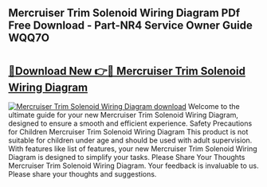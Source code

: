 ## Mercruiser Trim Solenoid Wiring Diagram PDf Free Download - Part-NR4 Service Owner Guide WQQ7O

# <h2><a href="http://dfnyv1w.blite.top/?on=Mercruiser+Trim+Solenoid+Wiring+Diagram">🔗Download New 👉🔴 Mercruiser Trim Solenoid Wiring Diagram</a></h2>

[![Mercruiser Trim Solenoid Wiring Diagram download](https://i.imgur.com/lujVjoI.png)](http://dfnyv1w.blite.top/?on=Mercruiser+Trim+Solenoid+Wiring+Diagram)
Welcome to the ultimate guide for your new Mercruiser Trim Solenoid Wiring Diagram, designed to ensure a smooth and efficient experience. Safety Precautions for Children Mercruiser Trim Solenoid Wiring Diagram This product is not suitable for children under age and should be used with adult supervision. With features like list of features, your new Mercruiser Trim Solenoid Wiring Diagram is designed to simplify your tasks. Please Share Your Thoughts Mercruiser Trim Solenoid Wiring Diagram. Your feedback is invaluable to us. Please share your thoughts and suggestions.
